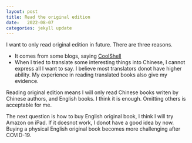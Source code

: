```yaml
---
layout: post
title: Read the original edition
date:   2022-08-07
categories: jekyll update
---
```


I want to only read original edition in future. There are three reasons.
- It comes from some blogs, saying [CoolShell](https://coolshell.cn/)
- When I tried to translate some interesting things into Chinese, I cannot express all I want to say. I believe most translators donot have higher ability. My experience in reading translated books also give my evidence.


Reading original edition means I will only read Chinese books writen by Chinese authors, and English books. I think it is enough. Omitting others is acceptable for me.


The next question is how to buy English original book, I think I will try Amazon on iPad. If it doesnot work, I donot have a good idea by now. Buying a physical English original book becomes more challenging after COVID-19.
